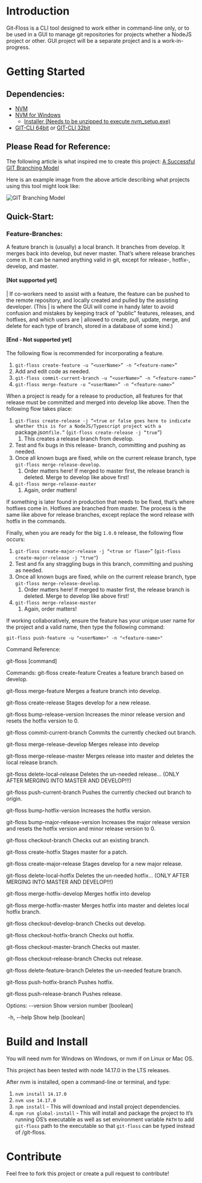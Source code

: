 # Introduction 
Git-Floss is a CLI tool designed to work either in command-line only, or to be used in a GUI to manage git repositories for projects whether a NodeJS project or other. GUI project will be a separate project and is a work-in-progress.

# Getting Started

## Dependencies:

- [NVM](https://github.com/nvm-sh/nvm.git)
- [NVM for Windows](https://github.com/coreybutler/nvm-windows.git)
  - [Installer (Needs to be unzipped to execute nvm_setup.exe)](https://github.com/coreybutler/nvm-windows/releases/download/1.1.7/nvm-setup.zip)
- [GIT-CLI 64bit](https://github.com/git-for-windows/git/releases/download/v2.31.1.windows.1/Git-2.31.1-64-bit.exe) or [GIT-CLI 32bit](https://github.com/git-for-windows/git/releases/download/v2.31.1.windows.1/Git-2.31.1-32-bit.exe)

## Please Read for Reference:

The following article is what inspired me to create this project: [A Successful GIT Branching Model](https://nvie.com/posts/a-successful-git-branching-model/)

Here is an example image from the above article describing what projects using this tool might look like:

![GIT Branching Model](https://nvie.com/img/git-model@2x.png)

## Quick-Start:

### Feature-Branches:

A feature branch is (usually) a local branch. It branches from develop. It merges back into develop, but never master. That’s where release branches come in. It can be named anything valid in git, except for release-<version>, hotfix-<version>, develop, and master.

#### [Not supported yet]

|    If co-workers need to assist with a feature, the feature can be pushed to the remote repository, and locally created and pulled by the assisting developer. (This |    is where the GUI will come in handy later to avoid confusion and mistakes by keeping track of “public” features, releases, and hotfixes, and which users are    |    allowed to create, pull, update, merge, and delete for each type of branch, stored in a database of some kind.)

#### [End - Not supported yet]

The following flow is recommended for incorporating a feature.

1. `git-floss create-feature -u “<userName>” -n “<feature-name>”`
2. Add and edit code as needed.
3. `git-floss commit-current-branch -u “<userName>” -n “<feature-name>”`
4. `git-floss merge-feature -u “<userName>” -n “<feature-name>”`

When a project is ready for a release to production, all features for that release must be committed and merged into develop like above. Then the following flow takes place:

1. `git-floss create-release -j “<true or false goes here to indicate whether this is for a NodeJS/Typescript project with a `package.json` file.” ` (`git-floss create-release -j “true”`)
   1. This creates a release branch from develop.
2. Test and fix bugs in this release-<version> branch, committing and pushing as needed.
3. Once all known bugs are fixed, while on the current release branch, type `git-floss merge-release-develop`.
   1. Order matters here! If merged to master first, the release branch is deleted. Merge to develop like above first!
4. `git-floss merge-release-master`
   1. Again, order matters!

If something is later found in production that needs to be fixed, that’s where hotfixes come in. Hotfixes are branched from master. The process is the same like above for release branches, except replace the word release with hotfix in the commands.

Finally, when you are ready for the big `1.0.0` release, the following flow occurs:

1. `git-floss create-major-release -j “<true or flase>”` (`git-floss create-major-release -j "true"`)
2. Test and fix any straggling bugs in this branch, committing and pushing as needed.
3. Once all known bugs are fixed, while on the current release branch, type `git-floss merge-release-develop`.
   1. Order matters here! If merged to master first, the release branch is deleted. Merge to develop like above first!
4. `git-floss merge-release-master`
   1. Again, order matters!

If working collaboratively, ensure the feature has your unique user name for the project and a valid name, then type the following command:

`git-floss push-feature -u "<userName>" -n "<feature-name>"`

Command Reference:

git-floss [command]

Commands:
  git-floss create-feature              Creates a feature branch based on develop.

  git-floss merge-feature               Merges a feature branch into develop.

  git-floss create-release              Stages develop for a new release.

  git-floss bump-release-version        Increases the minor release version and resets the hotfix version to 0.

  git-floss commit-current-branch       Commits the currently checked out branch.

  git-floss merge-release-develop       Merges release into develop

  git-floss merge-release-master        Merges release into master and deletes the local release branch.

  git-floss delete-local-release        Deletes the un-needed release... (ONLY AFTER MERGING INTO MASTER AND DEVELOP!!!)

  git-floss push-current-branch         Pushes the currently checked out branch to origin.

  git-floss bump-hotfix-version         Increases the hotfix version.

  git-floss bump-major-release-version  Increases the major release version and resets the hotfix version and minor release version to 0.

  git-floss checkout-branch             Checks out an existing branch.

  git-floss create-hotfix               Stages master for a patch.

  git-floss create-major-release        Stages develop for a new major release.

  git-floss delete-local-hotfix         Deletes the un-needed hotfix... (ONLY AFTER MERGING INTO MASTER AND DEVELOP!!!)

  git-floss merge-hotfix-develop        Merges hotfix into develop

  git-floss merge-hotfix-master         Merges hotfix into master and deletes local hotfix branch.

  git-floss checkout-develop-branch     Checks out develop.

  git-floss checkout-hotfix-branch      Checks out hotfix.

  git-floss checkout-master-branch      Checks out master.

  git-floss checkout-release-branch     Checks out release.

  git-floss delete-feature-branch       Deletes the un-needed feature branch.

  git-floss push-hotfix-branch          Pushes hotfix.

  git-floss push-release-branch         Pushes release.

Options:
      --version  Show version number                                   [boolean]

​      -h, --help     Show help                                                 [boolean]

# Build and Install

You will need nvm for Windows on Windows, or nvm if on Linux or Mac OS.

This project has been tested with node 14.17.0 in the LTS releases.

After nvm is installed, open a command-line or terminal, and type:

1. `nvm install 14.17.0`
2. `nvm use 14.17.0`
3. `npm install` - This will download and install project dependencies.
4. `npm run global-install` - This will install and package the project to it’s running OS’s executable as well as set environment variable `PATH` to add `git-floss` path to the executable so that `git-floss` can be typed instead of <path-to-git-floss>/git-floss.

# Contribute

Feel free to fork this project or create a pull request to contribute!